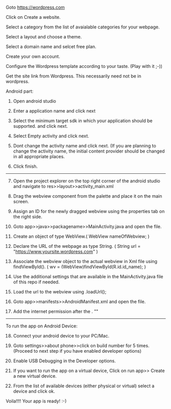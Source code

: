 Goto https://wordpress.com

Click on Create a website.

Select a category from the list of avaialable categories for your webpage.

Select a layout and choose a theme.

Select a domain name and selcet free plan.

Create your own account.

Configure the Wordpress template according to your taste. (Play with it ;-))

Get the site link from Wordpress. This necessarily need not be in wordpress. 

Android part:

1. Open android studio

2. Enter a application name and click next

3. Select the minimum target sdk in which your application should be supported. and click next.

4. Select Empty activity and click next.

5. Dont change the activity name and click next. (If you are planning to change the activity name, the initial content provider should be changed in all appropriate places. 

6. Click finish. 
**********************************************************************************
7. Open the project explorer on the top right corner of the android studio and navigate to res>>layout>>activity_main.xml

8. Drag the webview component from the palette and place it on the main screen. 

9. Assign an ID for the newly dragged webview using the properties tab on the right side. 

10. Goto app>>java>>packagename>>MainActivity.java and open the file.

11. Create an object of type WebView.( WebView nameOfWebview; )

12. Declare the URL of the webpage as type String. ( String url = "https://www.yoursite.wordpress.com" )

13. Associate the webview object to the actual webview in Xml file using findViewById(). ( wv = (WebView)findViewById(R.id.id_name); )

14. Use the additional settings that are available in the MainActivity.java file of this repo if needed. 

15. Load the url to the webview using <webviewname>.loadUrl(<URL stirng>); 

16. Goto app>>manifests>>AndroidManifest.xml and open the file.

17. Add the internet permission after the </application> .
"<uses-permission android:name="android.permission.INTERNET"/>"

************************************************************************************************
To run the app on Android Device: 

18. Connect your android device to your PC/Mac. 

19. Goto settings>>about phone>>click on build number for 5 times. (Proceed to next step if you have enabled developer options)

20. Enable USB Debugging in the Developer options. 

21. If you want to run the app on a virtual device, Click on run app>> Create a new virtual device. 

22. From the list of available devices (either physical or virtual) select a device and click ok.

Voila!!!!
Your app is ready! :-)
